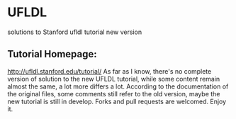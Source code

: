 # UFLDL
solutions to Stanford ufldl tutorial new version
## Tutorial Homepage: 
http://ufldl.stanford.edu/tutorial/
As far as I know, there's no complete version of solution to the new UFLDL tutorial,
while some content remain almost the same, a lot more differs a lot.
According to the documentation of the original files, some comments still refer to the old version,
maybe the new tutorial is still in develop.
Forks and pull requests are welcomed.
Enjoy it.
